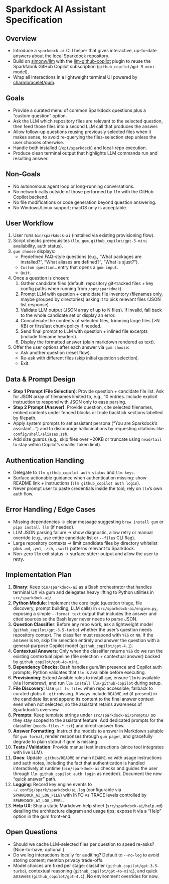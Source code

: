 # Sparkdock AI Assistant Specification

## Overview
- Introduce a `sparkdock-ai` CLI helper that gives interactive, up-to-date answers about the local Sparkdock repository.
- Build on [simonw/llm](https://github.com/simonw/llm) with the [llm-github-copilot](https://github.com/jmdaly/llm-github-copilot) plugin to reuse the Sparkfabrik GitHub Copilot subscription (`github_copilot/gpt-5-mini` model).
- Wrap all interactions in a lightweight terminal UI powered by [charmbracelet/gum](https://github.com/charmbracelet/gum).

## Goals
- Provide a curated menu of common Sparkdock questions plus a “custom question” option.
- Ask the LLM which repository files are relevant to the selected question, then feed those files into a second LLM call that produces the answer.
- Allow follow-up questions reusing previously selected files when it makes sense, to avoid re-querying the files-selection step unless the user chooses otherwise.
- Handle both installed (`/opt/sparkdock`) and local-repo execution.
- Produce clean terminal output that highlights LLM commands run and resulting answer.

## Non-Goals
- No autonomous agent loop or long-running conversations.
- No network calls outside of those performed by `llm` with the GitHub Copilot backend.
- No file modifications or code generation beyond question answering.
- No Windows/Linux support; macOS only is acceptable.

## User Workflow
1. User runs `bin/sparkdock-ai` (installed via existing provisioning flow).
2. Script checks prerequisites (`llm`, `gum`, `github_copilot/gpt-5-mini` availability, auth status).
3. `gum choose` displays:
   - Predefined FAQ-style questions (e.g., “What packages are installed?”, “What aliases are defined?”, “What is sjust?”).
   - `Custom question…` entry that opens a `gum input`.
   - `Quit`.
4. Once a question is chosen:
   1. Gather candidate files (default: repository git-tracked files + key config paths when running from `/opt/sparkdock`).
   2. Prompt LLM with question + candidate file inventory (filenames only, maybe grouped by directories) asking it to pick relevant files (JSON list response).
   3. Validate LLM output (JSON array of up to N files). If invalid, fall back to the whole candidate set or display an error.
   4. Concatenate the contents of selected files, trimming large files (>N KB) or first/last chunk policy if needed.
   5. Send final prompt to LLM with question + inlined file excerpts (include filename headers).
   6. Display the formatted answer (plain markdown rendered as text).
5. Offer the user options after each answer via `gum choose`:
   - Ask another question (reset flow).
   - Re-ask with different files (skip initial question selection).
   - Exit.

## Data & Prompt Design
- **Step 1 Prompt (File Selection)**: Provide question + candidate file list. Ask for JSON array of filenames limited to, e.g., 10 entries. Include explicit instruction to respond with JSON only to ease parsing.
- **Step 2 Prompt (Answer)**: Provide question, cite selected filenames, embed contents under fenced blocks or triple backtick sections labelled by filepath.
- Apply system prompts to set assistant persona (“You are Sparkdock’s assistant…”) and to discourage hallucinations by requesting citations like `config/shell/aliases.zsh`.
- Add size guards (e.g., skip files over ~20KB or truncate using `head/tail` to stay within Copilot’s smaller token limit).

## Authentication Handling
- Delegate to `llm github_copilot auth status` and `llm keys`.
- Surface actionable guidance when authentication missing: show README link + instructions (`llm github_copilot auth login`).
- Never prompt user to paste credentials inside the tool; rely on `llm`’s own auth flow.

## Error Handling / Edge Cases
- Missing dependencies → clear message suggesting `brew install gum` or `pipx install llm` (if needed).
- LLM JSON parsing failure → show diagnostic, allow retry or manual override (e.g., use entire candidate list or `--files` CLI flag).
- Large repository contexts → limit candidate files by directory whitelist plus `.md`, `.yml`, `.zsh`, `.swift` patterns relevant to Sparkdock.
- Non-zero `llm` exit status → surface stderr output and allow the user to retry.

## Implementation Plan
1. **Binary**: Keep `bin/sparkdock-ai` as a Bash orchestrator that handles terminal UX via gum and delegates heavy lifting to Python utilities in `src/sparkdock-ai/`.
2. **Python Module**: Implement the core logic (question triage, file discovery, prompt building, LLM calls) in `src/sparkdock-ai/engine.py`, exposing a simple `--format text` output that includes the answer and cited sources so the Bash layer never needs to parse JSON.
3. **Question Classifier**: Before any repo work, ask a lightweight model (`github_copilot/gpt-3.5-turbo`) whether the user’s question needs repository context. The classifier must respond with `YES` or `NO`. If the answer is `NO`, skip file selection entirely and answer the question with a general-purpose Copilot model (`github_copilot/gpt-4.1`).
4. **Contextual Answers**: Only when the classifier returns `YES` do we run the existing contextual pipeline (file selection + contextual answer) backed by `github_copilot/gpt-4o-mini`.
5. **Dependency Checks**: Bash handles gum/llm presence and Copilot auth prompts; Python validates that `llm` is available before executing.
6. **Provisioning**: Extend Ansible roles to install `gum`, ensure `llm` is available (via Homebrew), and run `llm install llm-github-copilot` during setup.
7. **File Discovery**: Use `git ls-files` when repo accessible; fallback to curated globs if `.git` missing. Always include `README.md` (if present) in the candidate list and append its content to the final answer context even when not selected, so the assistant retains awareness of Sparkdock’s overview.
8. **Prompts**: Keep template strings under `src/sparkdock-ai/prompts/` so they stay scoped to the assistant feature. Add dedicated prompts for the classifier (`needs-files-*.txt`) and direct-answer flow.
9. **Answer Formatting**: Instruct the models to answer in Markdown suitable for `gum format`, render responses through `gum pager`, and gracefully degrade to plain stdout if gum is missing.
10. **Tests / Validation**: Provide manual test instructions (since tool integrates with live LLM).
11. **Docs**: Update `.github/README` or main `README.md` with usage instructions and auth notes, including the fact that authentication is handled interactively at runtime (`bin/sparkdock-ai` checks and guides the user through `llm github_copilot auth login` as needed). Document the new “quick answer” path.
12. **Logging**: Record key engine events to `~/.config/spark/sparkdock/ai.log` (configurable via `SPARKDOCK_AI_LOG_FILE`) with INFO vs TRACE levels controlled by `SPARKDOCK_AI_LOG_LEVEL`.
13. **Help UX**: Ship a static Markdown help sheet (`src/sparkdock-ai/help.md`) detailing the architecture diagram and usage tips; expose it via a “Help” option in the gum front-end.

## Open Questions
- Should we cache LLM-selected files per question to speed re-asks? (Nice-to-have; optional.)
- Do we log interactions locally for auditing? Default to `--no-log` to avoid storing content; mention privacy trade-offs.
- Model choices are fixed per stage: classifier (`github_copilot/gpt-3.5-turbo`), contextual reasoning (`github_copilot/gpt-4o-mini`), and quick answers (`github_copilot/gpt-4.1`). No environment overrides for now.
